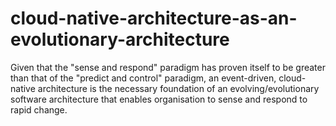 # cloud-native-architecture-as-an-evolutionary-architecture
Given that the "sense and respond" paradigm has proven itself to be greater than that of the "predict and control" paradigm, an event-driven, cloud-native architecture is the necessary foundation of an evolving/evolutionary software architecture that enables organisation to sense and respond to rapid change.
